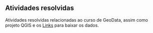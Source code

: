 ## Atividades resolvidas

Atividades resolvidas relacionadas ao curso de GeoData, assim como projeto QGIS e os [Links](./links) para baixar os dados.
